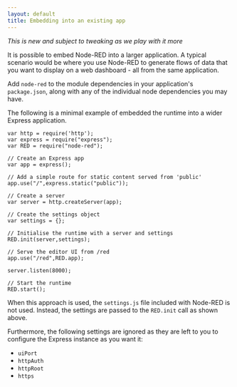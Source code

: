 ```yaml
---
layout: default
title: Embedding into an existing app
---   
```


*This is new and subject to tweaking as we play with it more*

It is possible to embed Node-RED into a larger application. A typical scenario
would be where you use Node-RED to generate flows of data that you want to
display on a web dashboard - all from the same application.


Add `node-red` to the module dependencies in your application's `package.json`,
along with any of the individual node dependencies you may have.

The following is a minimal example of embedded the runtime into a wider Express
application.

    var http = require('http');
    var express = require("express");
    var RED = require("node-red");
    
    // Create an Express app
    var app = express();
    
    // Add a simple route for static content served from 'public'
    app.use("/",express.static("public"));
    
    // Create a server
    var server = http.createServer(app);
    
    // Create the settings object
    var settings = {};
    
    // Initialise the runtime with a server and settings
    RED.init(server,settings);
    
    // Serve the editor UI from /red
    app.use("/red",RED.app);

    server.listen(8000);
    
    // Start the runtime
    RED.start();

When this approach is used, the `settings.js` file included with Node-RED is not
used. Instead, the settings are passed to the `RED.init` call as shown above.

Furthermore, the following settings are ignored as they are left to you to
configure the Express instance as you want it:

 - `uiPort`
 - `httpAuth`
 - `httpRoot`
 - `https`


